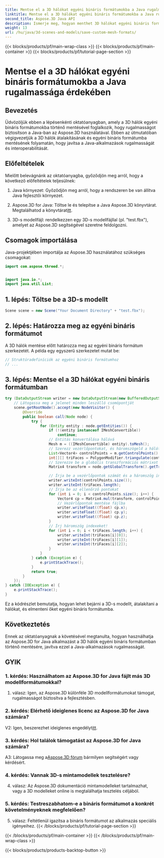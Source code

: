 ```yaml
---
title: Mentse el a 3D hálókat egyéni bináris formátumokba a Java rugalmassága érdekében
linktitle: Mentse el a 3D hálókat egyéni bináris formátumokba a Java rugalmassága érdekében
second_title: Aspose.3D Java API
description: Ismerje meg, hogyan menthet 3D hálókat egyéni bináris formátumokba az Aspose.3D for Java használatával. Növelje a Java alkalmazások rugalmasságát ezzel a lépésenkénti oktatóanyaggal.
weight: 13
url: /hu/java/3d-scenes-and-models/save-custom-mesh-formats/
---
```


{{< blocks/products/pf/main-wrap-class >}}
{{< blocks/products/pf/main-container >}}
{{< blocks/products/pf/tutorial-page-section >}}

# Mentse el a 3D hálókat egyéni bináris formátumokba a Java rugalmassága érdekében

## Bevezetés

Üdvözöljük ebben a lépésenkénti oktatóanyagban, amely a 3D hálók egyéni bináris formátumokba történő mentésével foglalkozik, hogy rugalmasságot biztosítson a Java-ban az Aspose.3D használatával. Ebben az útmutatóban végigvezetjük a 3D hálók átalakításának és egyéni bináris formátumba mentésének folyamatán, hogy javítsa a Java-alkalmazások rugalmasságát és interoperabilitását.

## Előfeltételek

Mielőtt belevágnánk az oktatóanyagba, győződjön meg arról, hogy a következő előfeltételek teljesülnek:

1. Java környezet: Győződjön meg arról, hogy a rendszeren be van állítva Java fejlesztői környezet.

2.  Aspose.3D for Java: Töltse le és telepítse a Java Aspose.3D könyvtárat. Megtalálhatod a könyvtárat[itt](https://releases.aspose.com/3d/java/).

3. 3D-s modellfájl: rendelkezzen egy 3D-s modellfájllal (pl. "test.fbx"), amelyet az Aspose.3D segítségével szeretne feldolgozni.

## Csomagok importálása

Java-projektjében importálja az Aspose.3D használatához szükséges csomagokat:

```java
import com.aspose.threed.*;


import java.io.*;
import java.util.List;
```

## 1. lépés: Töltse be a 3D-s modellt

```java
Scene scene = new Scene("Your Document Directory" + "test.fbx");
```

## 2. lépés: Határozza meg az egyéni bináris formátumot

A 3D hálók mentése előtt határozza meg az egyéni bináris formátum szerkezetét. A példa egy egyszerű szerkezetet mutat be:

```java
// Struktúradefiníciók az egyéni bináris formátumhoz
// ...
```

## 3. lépés: Mentse el a 3D hálókat egyéni bináris formátumban

```java
try (DataOutputStream writer = new DataOutputStream(new BufferedOutputStream(new FileOutputStream("Your Document Directory" + "Save3DMeshesInCustomBinaryFormat_out")))) {
    // Látogassa meg a jelenet minden leszálló csomópontját
    scene.getRootNode().accept(new NodeVisitor() {
        @Override
        public boolean call(Node node) {
            try {
                for (Entity entity : node.getEntities()) {
                    if (!(entity instanceof IMeshConvertible))
                        continue;
                    // Entitás konvertálása hálóvá
                    Mesh m = ((IMeshConvertible) entity).toMesh();
                    // Szerezz vezérlőpontokat, és háromszögeld a hálót
                    List<Vector4> controlPoints = m.getControlPoints();
                    int[][] triFaces = PolygonModifier.triangulate(controlPoints, m.getPolygons());
                    // Szerezze be a globális transzformációs mátrixot
                    Matrix4 transform = node.getGlobalTransform().getTransformMatrix();

                    // Írja be a vezérlőpontok számát és a háromszög indexeket!
                    writer.writeInt(controlPoints.size());
                    writer.writeInt(triFaces.length);
                    // Írja be az ellenőrző pontokat
                    for (int i = 0; i < controlPoints.size(); i++) {
                        Vector4 cp = Matrix4.mul(transform, controlPoints.get(i));
                        // Vezérlőpontok mentése fájlba
                        writer.writeFloat((float) cp.x);
                        writer.writeFloat((float) cp.y);
                        writer.writeFloat((float) cp.z);
                    }
                    // Írj háromszög indexeket!
                    for (int i = 0; i < triFaces.length; i++) {
                        writer.writeInt(triFaces[i][0]);
                        writer.writeInt(triFaces[i][1]);
                        writer.writeInt(triFaces[i][2]);
                    }
                }
            } catch (Exception e) {
                e.printStackTrace();
            }
            return true;
        }
    });
} catch (IOException e) {
    e.printStackTrace();
}
```

Ez a kódrészlet bemutatja, hogyan lehet bejárni a 3D-s modellt, átalakítani a hálókat, és elmenteni őket egyéni bináris formátumba.

## Következtetés

Ennek az oktatóanyagnak a követésével megtanulta, hogyan használhatja az Aspose.3D for Java alkalmazást a 3D hálók egyéni bináris formátumban történő mentésére, javítva ezzel a Java-alkalmazások rugalmasságát.

## GYIK

### 1. kérdés: Használhatom az Aspose.3D for Java fájlt más 3D modellformátumokkal?

1. válasz: Igen, az Aspose.3D különféle 3D modellformátumokat támogat, rugalmasságot biztosítva a fejlesztésben.

### 2. kérdés: Elérhető ideiglenes licenc az Aspose.3D for Java számára?

 V2: Igen, beszerezhet ideiglenes engedélyt[itt](https://purchase.aspose.com/temporary-license/).

### 3. kérdés: Hol találok támogatást az Aspose.3D for Java számára?

 A3: Látogassa meg a[Aspose.3D fórum](https://forum.aspose.com/c/3d/18) bármilyen segítségért vagy kérdésért.

### 4. kérdés: Vannak 3D-s mintamodellek tesztelésre?

4. válasz: Az Aspose.3D dokumentáció mintamodelleket tartalmazhat, vagy a 3D modelleket online is megtalálhatja tesztelés céljából.

### 5. kérdés: Testreszabhatom-e a bináris formátumot a konkrét követelményeknek megfelelően?

5. válasz: Feltétlenül igazítsa a bináris formátumot az alkalmazás speciális igényeihez.
{{< /blocks/products/pf/tutorial-page-section >}}

{{< /blocks/products/pf/main-container >}}
{{< /blocks/products/pf/main-wrap-class >}}

{{< blocks/products/products-backtop-button >}}
